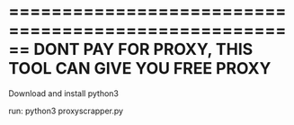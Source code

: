 ======================================================
DONT PAY FOR PROXY, THIS TOOL CAN GIVE YOU FREE PROXY
======================================================

Download and install python3

run: python3 proxyscrapper.py


